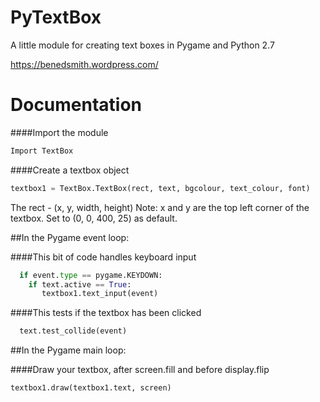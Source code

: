 # PyTextBox
A little module for creating text boxes in Pygame and Python 2.7

https://benedsmith.wordpress.com/

# Documentation

####Import the module
```python
Import TextBox 
```
####Create a textbox object
```python
textbox1 = TextBox.TextBox(rect, text, bgcolour, text_colour, font)
```
The rect - (x, y, width, height) 
Note: x and y are the top left corner of the textbox. Set to (0, 0, 400, 25) as default.

##In the Pygame event loop:

####This bit of code handles keyboard input
```python  
  if event.type == pygame.KEYDOWN:
    if text.active == True:
       textbox1.text_input(event)
```
####This tests if the textbox has been clicked
```python
  text.test_collide(event)
```
##In the Pygame main loop:

####Draw your textbox, after screen.fill and before display.flip
```python
textbox1.draw(textbox1.text, screen)
```

